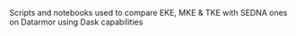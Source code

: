 
Scripts and notebooks used to compare EKE, MKE & TKE with SEDNA ones on Datarmor using Dask capabilities
